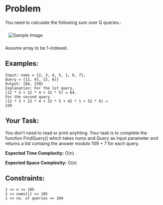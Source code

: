 # Problem
You need to calculate the following sum over Q queries.:

<div style="background-color: white; padding: 10px; display: inline-block;">
    <img src="https://github.com/user-attachments/assets/e7af829a-ff9d-42c1-883d-aeec2a28ff1f" alt="Sample Image" style="max-width: 100%; height: auto; display: block;">
</div>

Assume array to be 1-indexed.

## Examples:

```
Input: nums = {2, 3, 4, 5, 1, 6, 7},
Query = {{2, 4}, {2, 6}}
Output: {64, 230}
Explanation: For the 1st query,
(12 * 3 + 22 * 4 + 32 * 5) = 64.
For the second query
(12 * 3 + 22 * 4 + 32 * 5 + 42 * 1 + 52 * 6) = 
230
```

## Your Task:
You don't need to read or print anyhting. Your task is to complete the function FindQuery() which takes nums and Query as input parameter and returns a list containg the answer modulo 109 + 7 for each query.
 

**Expected Time Complexity:** O(n)

**Expected Space Complexity:** O(n)
 

## Constraints:
```
1 <= n <= 105
1 <= nums[i] <= 105
1 <= no. of queries <= 104
```
